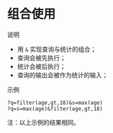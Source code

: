 # 组合使用

<kbd>说明</kbd>

- 用 `&` 实现查询与统计的组合；
- 查询会被先执行；
- 统计会被后执行；
- 查询的输出会被作为统计的输入；

<kbd>示例</kbd>

```  
?q=filter(age,gt,18)&s=max(age)
?q=s=max(age)&filter(age,gt,18) 
```
注：以上示例的结果相同。